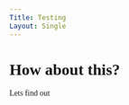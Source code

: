 ```yaml
---
Title: Testing
Layout: Single
---
```


# <span style="font-family:comic-sans">How about this?</span>
<span style="font-family:comic-sans">Lets find out</span>

